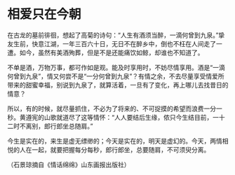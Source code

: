 # 相爱只在今朝

在古龙的墓前徘徊，想起了高菊的诗句：“人生有酒须当醉，一滴何曾到九泉。”挚友生前，快意江湖，一年三百六十日，无日不在醉乡中，倒也不枉在人间走了一遭。如今，虽然有美酒殉葬，但是不是还能痛饮如鲸，却谁也不知道了。 

不单是酒，万物万事，都可作如是观。能及时享用时，不妨尽情享用。酒是“一滴何曾到九泉”，情又何尝不是“一分何曾到九泉”？有情之余，不去尽量享受情爱所带来的甜蜜幸福，别说到九泉了，就算活着，一旦有了变化，再上哪儿去找昔日的情意？ 

所以，有的时候，就尽量抓住，不必为了将来的、不可捉摸的希望而浪费一分一秒。黄遵宪的山歌就道尽了这等情怀：“人人要结后生缘，侬只今生结目前，一十二时不离别，郎行郎坐总随肩。” 

今生是实在的，来生是虚无缥缈的；今天是实在的，明天是虚幻的。今天，两情相悦的人在一起，就要把握每分每秒，郎行郎坐，总要随肩，不可须臾分离。 

（石景琼摘自《情话绵绵》山东画报出版社）